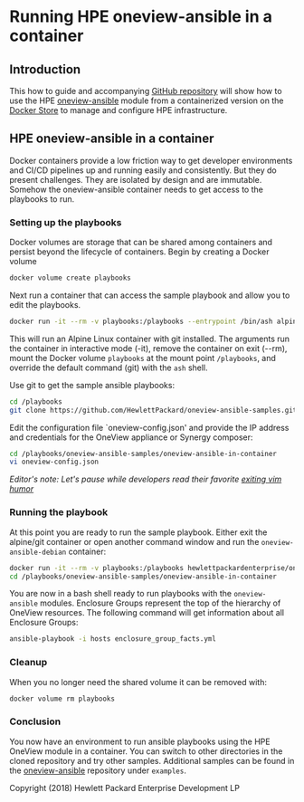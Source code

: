 # Running HPE oneview-ansible in a container

## Introduction

This how to guide and accompanying [GitHub repository](https://github.com/HewlettPackard/oneview-ansible-samples/tree/master/oneview-ansible-in-container) will show how to use the HPE [oneview-ansible](https://github.com/HewlettPackard/oneview-ansible) module from a containerized version on the [Docker Store](https://store.docker.com/community/images/hewlettpackardenterprise/oneview-ansible-debian) to manage and configure HPE infrastructure.

## HPE oneview-ansible in a container

Docker containers provide a low friction way to get developer environments and CI/CD pipelines up and running easily and consistently. But they do present challenges. They are isolated by design and are immutable. Somehow the oneview-ansible container needs to get access to the playbooks to run.

### Setting up the playbooks

Docker volumes are storage that can be shared among containers and persist beyond the lifecycle of containers. Begin by creating a Docker volume

```bash
docker volume create playbooks
```

Next run a container that can access the sample playbook and allow you to edit the playbooks.

```bash
docker run -it --rm -v playbooks:/playbooks --entrypoint /bin/ash alpine/git
```

This will run an Alpine Linux container with git installed. The arguments run the container in interactive mode (-it), remove the container on exit (--rm), mount the Docker volume `playbooks` at the mount point `/playbooks`, and override the default command (git) with the `ash` shell.

Use git to get the sample ansible playbooks:

```bash
cd /playbooks
git clone https://github.com/HewlettPackard/oneview-ansible-samples.git
```

Edit the configuration file `oneview-config.json' and provide the IP address and credentials for the OneView appliance or Synergy composer:

```bash
cd /playbooks/oneview-ansible-samples/oneview-ansible-in-container
vi oneview-config.json
```

*Editor's note: Let's pause while developers read their favorite [exiting vim humor](https://stackoverflow.blog/2017/05/23/stack-overflow-helping-one-million-developers-exit-vim/)*

### Running the playbook

At this point you are ready to run the sample playbook. Either exit the alpine/git container or open another command window and run the `oneview-ansible-debian` container:

```bash
docker run -it --rm -v playbooks:/playbooks hewlettpackardenterprise/oneview-ansible-debian /bin/bash
cd /playbooks/oneview-ansible-samples/oneview-ansible-in-container
```

You are now in a bash shell ready to run playbooks with the `oneview-ansible` modules. Enclosure Groups represent the top of the hierarchy of OneView resources. The following command will get information about all Enclosure Groups:

```bash
ansible-playbook -i hosts enclosure_group_facts.yml
```

### Cleanup

When you no longer need the shared volume it can be removed with:

```bash
docker volume rm playbooks
```

### Conclusion

You now have an environment to run ansible playbooks using the HPE OneView module in a container. You can switch to other directories in the cloned repository and try other samples. Additional samples can be found in the [oneview-ansible](https://github.com/HewlettPackard/oneview-ansible) repository under `examples`.

Copyright (2018) Hewlett Packard Enterprise Development LP
